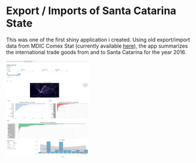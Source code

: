 # Export / Imports of Santa Catarina State

This was one of the first shiny application i created. Using old export/import data from MDIC Comex Stat (currently available [here](https://www.gov.br/mdic/pt-br/assuntos/comercio-exterior/estatisticas/base-de-dados-bruta)), the app summarizes the international trade goods from and to Santa Catarina for the year 2016.


<!-- ![imagem](./git_image/img1.png) --> 

<img src = './git_image/img1.png' alt = 'imagem' style = 'width: 45%'>